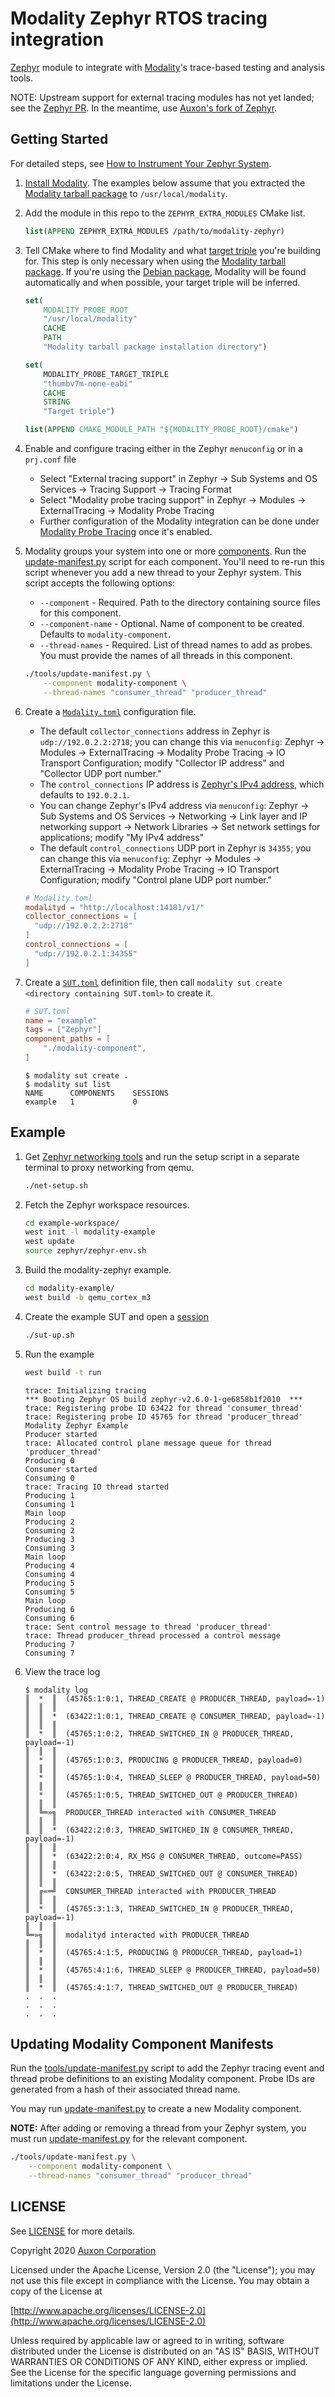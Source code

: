 # Modality Zephyr RTOS tracing integration

[Zephyr](https://www.zephyrproject.org/) module to integrate with [Modality](https://docs.auxon.io/modality/)'s trace-based testing and analysis tools.

NOTE: Upstream support for external tracing modules has not yet landed; see the [Zephyr PR](https://github.com/zephyrproject-rtos/zephyr/pull/39552). In the meantime, use [Auxon's fork of Zephyr](https://github.com/auxoncorp/zephyr/tree/add-external-tracing-support-v2.6.0).

## Getting Started

For detailed steps, see [How to Instrument Your Zephyr System](https://docs.auxon.io/modality/setup/instrument/zephyr.html).

1. [Install Modality](https://docs.auxon.io/modality/setup/installation.html). The examples below assume that you extracted the [Modality tarball package](https://docs.auxon.io/modality/setup/installation.html#tarball) to `/usr/local/modality`.

2. Add the module in this repo to the `ZEPHYR_EXTRA_MODULES` CMake list.

    ```cmake
    list(APPEND ZEPHYR_EXTRA_MODULES /path/to/modality-zephyr)
    ```

3. Tell CMake where to find Modality and what [target triple](https://docs.auxon.io/modality/reference/zephyr-reference.html#modality-zephyr-supported-triples) you're building for. This step is only necessary when using the [Modality tarball package](https://docs.auxon.io/modality/setup/installation.html#tarball). If you're using the [Debian package](https://docs.auxon.io/modality/setup/installation.html#for-linux), Modality will be found automatically and when possible, your target triple will be inferred. 

    ```cmake
    set(
        MODALITY_PROBE_ROOT
        "/usr/local/modality"
        CACHE
        PATH
        "Modality tarball package installation directory")

    set(
        MODALITY_PROBE_TARGET_TRIPLE
        "thumbv7m-none-eabi"
        CACHE
        STRING
        "Target triple")

    list(APPEND CMAKE_MODULE_PATH "${MODALITY_PROBE_ROOT}/cmake")
    ```

4. Enable and configure tracing either in the Zephyr `menuconfig` or in a `prj.conf` file
    - Select "External tracing support" in Zephyr → Sub Systems and OS Services → Tracing Support → Tracing Format
    - Select "Modality probe tracing support" in Zephyr → Modules → ExternalTracing → Modality Probe Tracing
    - Further configuration of the Modality integration can be done under [Modality Probe Tracing](https://docs.auxon.io/modality/reference/zephyr-reference.html#zephyr-kconfig-options) once it's enabled.

5. Modality groups your system into one or more [components](https://docs.auxon.io/modality/reference/glossary.html#component). Run the [update-manifest.py](https://github.com/auxoncorp/modality-zephyr/blob/main/tools/update-manifest.py) script for each component. You'll need to re-run this script whenever you add a new thread to your Zephyr system. This script accepts the following options:
    - `--component` - Required. Path to the directory containing source files for this component.
    - `--component-name` - Optional. Name of component to be created. Defaults to `modality-component`.
    - `--thread-names` - Required. List of thread names to add as probes. You must provide the names of all threads in this component.

    ```bash
    ./tools/update-manifest.py \
        --component modality-component \
        --thread-names "consumer_thread" "producer_thread"
    ```

6. Create a [`Modality.toml`](https://docs.auxon.io/modality/reference/config/modality-configuration-file.html) configuration file.
    - The default `collector_connections` address in Zephyr is `udp://192.0.2.2:2718`; you can change this via `menuconfig`: Zephyr → Modules → ExternalTracing → Modality Probe Tracing → IO Transport Configuration; modify "Collector IP address" and "Collector UDP port number."
    - The `control_connections` IP address is [Zephyr's IPv4 address](https://docs.zephyrproject.org/latest/reference/kconfig/CONFIG_NET_CONFIG_MY_IPV4_ADDR.html), which defaults to `192.0.2.1`.
    - You can change Zephyr's IPv4 address via `menuconfig`: Zephyr → Sub Systems and OS Services → Networking → Link layer and IP networking support → Network Libraries → Set network settings for applications; modify "My IPv4 address"
    - The default `control_connections` UDP port in Zephyr is `34355`; you can change this via `menuconfig`: Zephyr → Modules → ExternalTracing → Modality Probe Tracing → IO Transport Configuration; modify "Control plane UDP port number."

    ```toml
    # Modality.toml
    modalityd = "http://localhost:14181/v1/"
    collector_connections = [
      "udp://192.0.2.2:2718"
    ]
    control_connections = [
      "udp://192.0.2.1:34355"
    ]
    ```

7. Create a [`SUT.toml`](https://docs.auxon.io/modality/reference/config/sut-definition-files.html) definition file, then call `modality sut create <directory containing SUT.toml>` to create it.
    ```toml
    # SUT.toml
    name = "example"
    tags = ["Zephyr"]
    component_paths = [
        "./modality-component",
    ]
    ```

    ```text
    $ modality sut create .
    $ modality sut list
    NAME      COMPONENTS    SESSIONS
    example   1             0
    ```


## Example

1. Get [Zephyr networking tools](https://github.com/zephyrproject-rtos/net-tools) and run the setup script in a separate terminal to proxy networking from qemu.

    ```bash
    ./net-setup.sh
    ```

2. Fetch the Zephyr workspace resources.

    ```bash
    cd example-workspace/
    west init -l modality-example
    west update
    source zephyr/zephyr-env.sh
    ```

3. Build the modality-zephyr example.

    ```bash
    cd modality-example/
    west build -b qemu_cortex_m3
    ```

4. Create the example SUT and open a [session](https://docs.auxon.io/modality/reference/glossary.html#session)

    ```bash
    ./sut-up.sh
    ```

5. Run the example

    ```bash
    west build -t run
    ```

    ```text
    trace: Initializing tracing
    *** Booting Zephyr OS build zephyr-v2.6.0-1-ge6858b1f2010  ***
    trace: Registering probe ID 63422 for thread 'consumer_thread'
    trace: Registering probe ID 45765 for thread 'producer_thread'
    Modality Zephyr Example
    Producer started
    trace: Allocated control plane message queue for thread 'producer_thread'
    Producing 0
    Consumer started
    Consuming 0
    trace: Tracing IO thread started
    Producing 1
    Consuming 1
    Main loop
    Producing 2
    Consuming 2
    Producing 3
    Consuming 3
    Main loop
    Producing 4
    Consuming 4
    Producing 5
    Consuming 5
    Main loop
    Producing 6
    Consuming 6
    trace: Sent control message to thread 'producer_thread'
    trace: Thread producer_thread processed a control message
    Producing 7
    Consuming 7
    ```

6. View the trace log

    ```text
    $ modality log
    ║  *  ║  (45765:1:0:1, THREAD_CREATE @ PRODUCER_THREAD, payload=-1)
    ║  ║  ║
    ║  ║  *  (63422:1:0:1, THREAD_CREATE @ CONSUMER_THREAD, payload=-1)
    ║  ║  ║
    ║  *  ║  (45765:1:0:2, THREAD_SWITCHED_IN @ PRODUCER_THREAD, payload=-1)
    ║  ║  ║
    ║  *  ║  (45765:1:0:3, PRODUCING @ PRODUCER_THREAD, payload=0)
    ║  ║  ║
    ║  *  ║  (45765:1:0:4, THREAD_SLEEP @ PRODUCER_THREAD, payload=50)
    ║  ║  ║
    ║  *  ║  (45765:1:0:5, THREAD_SWITCHED_OUT @ PRODUCER_THREAD)
    ║  ║  ║
    ║  ╚═»╗  PRODUCER_THREAD interacted with CONSUMER_THREAD
    ║  ║  ║
    ║  ║  *  (63422:2:0:3, THREAD_SWITCHED_IN @ CONSUMER_THREAD, payload=-1)
    ║  ║  ║
    ║  ║  *  (63422:2:0:4, RX_MSG @ CONSUMER_THREAD, outcome=PASS)
    ║  ║  ║
    ║  ║  *  (63422:2:0:5, THREAD_SWITCHED_OUT @ CONSUMER_THREAD)
    ║  ║  ║
    ║  ╔«═╝  CONSUMER_THREAD interacted with PRODUCER_THREAD
    ║  ║  ║
    ║  *  ║  (45765:3:1:3, THREAD_SWITCHED_IN @ PRODUCER_THREAD, payload=-1)
    ║  ║  ║
    ╚═»╗  ║  modalityd interacted with PRODUCER_THREAD
    ║  ║  ║
    ║  *  ║  (45765:4:1:5, PRODUCING @ PRODUCER_THREAD, payload=1)
    ║  ║  ║
    ║  *  ║  (45765:4:1:6, THREAD_SLEEP @ PRODUCER_THREAD, payload=50)
    ║  ║  ║
    ║  *  ║  (45765:4:1:7, THREAD_SWITCHED_OUT @ PRODUCER_THREAD)
    .  .  .
    .  .  .
    .  .  .
    ```

## Updating Modality Component Manifests

Run the [tools/update-manifest.py](tools/update-manifest.py) script to
add the Zephyr tracing event and thread probe definitions to an existing Modality component. Probe IDs are generated from a hash of their associated thread name.

You may run [update-manifest.py](tools/update-manifest.py) to create a new Modality component.

**NOTE:** After adding or removing a thread from your Zephyr system, you must run [update-manifest.py](tools/update-manifest.py) for the relevant component.


```bash
./tools/update-manifest.py \
    --component modality-component \
    --thread-names "consumer_thread" "producer_thread"
```

## LICENSE

See [LICENSE](./LICENSE) for more details.

Copyright 2020 [Auxon Corporation](https://auxon.io)

Licensed under the Apache License, Version 2.0 (the "License");
you may not use this file except in compliance with the License.
You may obtain a copy of the License at

[http://www.apache.org/licenses/LICENSE-2.0](http://www.apache.org/licenses/LICENSE-2.0)

Unless required by applicable law or agreed to in writing, software
distributed under the License is distributed on an "AS IS" BASIS,
WITHOUT WARRANTIES OR CONDITIONS OF ANY KIND, either express or implied.
See the License for the specific language governing permissions and
limitations under the License.
